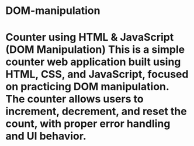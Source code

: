# DOM-manipulation
# Counter using HTML &amp; JavaScript (DOM Manipulation)  This is a simple counter web application built using **HTML**, **CSS**, and **JavaScript**, focused on practicing **DOM manipulation**. The counter allows users to increment, decrement, and reset the count, with proper error handling and UI behavior.
